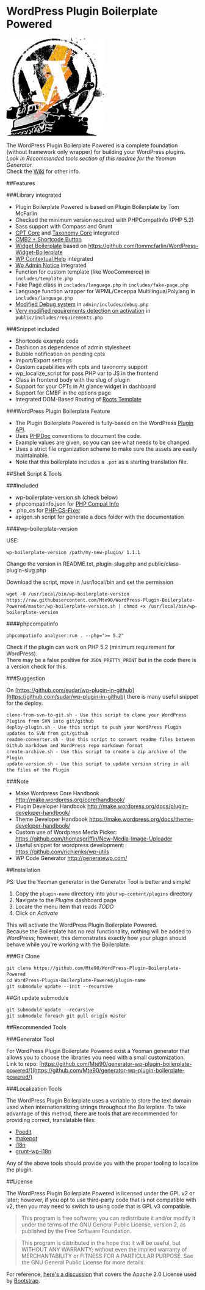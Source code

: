 # WordPress Plugin Boilerplate Powered
![Logo](./plugin-name/assets/icon-256x256.png)

The WordPress Plugin Boilerplate Powered is a complete foundation (without framework only wrapper) for building your WordPress plugins.  
*Look in Recommended tools section of this readme for the Yeoman Generator.*   
Check the [Wiki](https://github.com/sudar/wp-plugin-in-github/wiki) for other info.

##Features

###Library integrated

* Plugin Boilerplate Powered is based on Plugin Boilerplate by Tom McFarlin
* Checked the minimum version required with PHPCompatInfo (PHP 5.2)
* Sass support with Compass and Grunt
* [CPT Core](https://github.com/jtsternberg/CPT_Core) and [Taxonomy Core](https://github.com/jtsternberg/Taxonomy_Core) integrated
* [CMB2 + Shortcode Button](https://github.com/humanmade/CMB2)
* [Widget Boilerplate](https://github.com/Mte90/WordPress-Widget-Boilerplate) based on https://github.com/tommcfarlin/WordPress-Widget-Boilerplate
* [WP Contextual Help](https://github.com/voceconnect/wp-contextual-help) integrated
* [Wp Admin Notice](https://github.com/nathanielks/wordpress-admin-notice) integrated
* Function for custom template (like WooCommerce) in `includes/template.php`
* Fake Page class in `includes/language.php` in `includes/fake-page.php`
* Language function wrapper for WPML/Ceceppa Multilingua/Polylang in `includes/language.php`
* [Modified Debug system](https://github.com/benbalter/wordpress-plugin-boilerplate-classes) in `admin/includes/debug.php`
* [Very modified requirements detection on activation](https://github.com/dsawardekar/wp-requirements) in `public/includes/requirements.php`

###Snippet included

* Shortcode example code
* Dashicon as dependence of admin stylesheet
* Bubble notification on pending cpts
* Import/Export settings
* Custom capabilities with cpts and taxonomy support
* wp_localize_script for pass PHP var to JS in the frontend
* Class in frontend body with the slug of plugin
* Support for your CPTs in At glance widget in dashboard
* Support for CMBF in the options page
* Integrated DOM-Based Routing of [Roots Template](https://github.com/roots/roots/blob/master/assets/js/_main.js)

###WordPress Plugin Boilerplate Feature
* The Plugin Boilerplate Powered is fully-based on the WordPress [Plugin API](http://codex.wordpress.org/Plugin_API).
* Uses [PHPDoc](http://en.wikipedia.org/wiki/PHPDoc) conventions to document the code.
* Example values are given, so you can see what needs to be changed.
* Uses a strict file organization scheme to make sure the assets are easily maintainable.
* Note that this boilerplate includes a `.pot` as a starting translation file.

##Shell Script & Tools

###Included

* wp-boilerplate-version.sh (check below)
* phpcompatinfo.json for [PHP Compat Info](https://github.com/llaville/php-compat-info)
* .php_cs for [PHP-CS-Fixer](https://github.com/fabpot/PHP-CS-Fixer)
* apigen.sh script for generate a docs folder with the documentation

####wp-boilerplate-version

USE:

```
wp-boilerplate-version /path/my-new-plugin/ 1.1.1
```
Change the version in README.txt, plugin-slug.php and public/class-plugin-slug.php

Download the script, move in /usr/local/bin and set the permission 
```
wget -O /usr/local/bin/wp-boilerplate-version https://raw.githubusercontent.com/Mte90/WordPress-Plugin-Boilerplate-Powered/master/wp-boilerplate-version.sh | chmod +x /usr/local/bin/wp-boilerplate-version
```

####phpcompatinfo

```
phpcompatinfo analyser:run . --php=">= 5.2"
```

Check if the plugin can work on PHP 5.2 (minimum requirement for WordPress).  
There may be a false positive for ```JSON_PRETTY_PRINT``` but in the code there is a version check for this.

###Suggestion

On [https://github.com/sudar/wp-plugin-in-github](https://github.com/sudar/wp-plugin-in-github) there is many useful snippet for the deploy.  

    clone-from-svn-to-git.sh - Use this script to clone your WordPress Plugins from SVN into git/github
    deploy-plugin.sh - Use this script to push your WordPress Plugin updates to SVN from git/github
    readme-converter.sh - Use this script to convert readme files between Github markdown and WordPress repo markdown format
    create-archive.sh - Use this script to create a zip archive of the Plugin
    update-version.sh - Use this script to update version string in all the files of the Plugin

###Note

* Make Wordpress Core Handbook http://make.wordpress.org/core/handbook/
* Plugin Developer Handbook http://make.wordpress.org/docs/plugin-developer-handbook/
* Theme Developer Handbook https://make.wordpress.org/docs/theme-developer-handbook/
* Custom use of Wordpress Media Picker: https://github.com/thomasgriffin/New-Media-Image-Uploader  
* Useful snippet for wordpress development: https://github.com/richjenks/wp-utils
* WP Code Generator http://generatewp.com/

##Installation

PS: Use the Yeoman generator in the Generator Tool is better and simple!

1. Copy the `plugin-name` directory into your `wp-content/plugins` directory
2. Navigate to the *Plugins* dashboard page
3. Locate the menu item that reads *TODO*
4. Click on *Activate*

This will activate the WordPress Plugin Boilerplate Powered.  
Because the Boilerplate has no real functionality, nothing will be added to WordPress; however, this demonstrates exactly how your plugin should behave while you're working with the Boilerplate.

###Git Clone
	
	git clone https://github.com/Mte90/WordPress-Plugin-Boilerplate-Powered
	cd WordPress-Plugin-Boilerplate-Powered/plugin-name
	git submodule update --init --recursive

##Git update submodule

    git submodule update --recursive
    git submodule foreach git pull origin master

##Recommended Tools

###Generator Tool

For WordPress Plugin Boilerplate Powered exist a Yeoman generator that allows you to choose the libraries you need with a small customization.  
Link to repo: [https://github.com/Mte90/generator-wp-plugin-boilerplate-powered/](https://github.com/Mte90/generator-wp-plugin-boilerplate-powered/)

###Localization Tools

The WordPress Plugin Boilerplate uses a variable to store the text domain used when internationalizing strings throughout the Boilerplate. To take advantage of this method,
there are tools that are recommended for providing correct, translatable files:

* [Poedit](http://www.poedit.net/)
* [makepot](http://i18n.svn.wordpress.org/tools/trunk/)
* [i18n](https://github.com/grappler/i18n)
* [grunt-wp-i18n](https://github.com/blazersix/grunt-wp-i18n)

Any of the above tools should provide you with the proper tooling to localize the plugin.

##License

The WordPress Plugin Boilerplate Powered is licensed under the GPL v2 or later; however, if you opt to use third-party code that is not compatible with v2, then you may need to switch to using code that is GPL v3 compatible.

> This program is free software; you can redistribute it and/or modify
it under the terms of the GNU General Public License, version 2, as
published by the Free Software Foundation.

> This program is distributed in the hope that it will be useful,
but WITHOUT ANY WARRANTY; without even the implied warranty of
MERCHANTABILITY or FITNESS FOR A PARTICULAR PURPOSE.  See the
GNU General Public License for more details.

For reference, [here's a discussion](http://make.wordpress.org/themes/2013/03/04/licensing-note-apache-and-gpl/) that covers the Apache 2.0 License used by [Bootstrap](http://twitter.github.io/bootstrap/).
